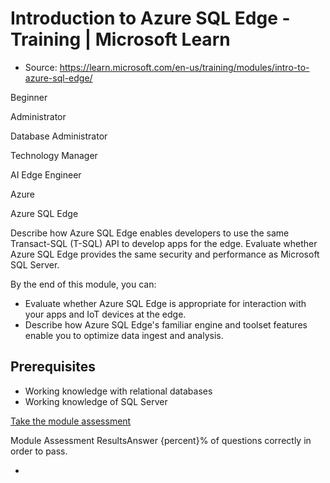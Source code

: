 # Introduction to Azure SQL Edge - Training | Microsoft Learn

* Source: <https://learn.microsoft.com/en-us/training/modules/intro-to-azure-sql-edge/>

Beginner

Administrator

Database Administrator

Technology Manager

AI Edge Engineer

Azure

Azure SQL Edge

Describe how Azure SQL Edge enables developers to use the same Transact-SQL (T-SQL) API to develop apps for the edge. Evaluate whether Azure SQL Edge provides the same security and performance as Microsoft SQL Server.

By the end of this module, you can:

* Evaluate whether Azure SQL Edge is appropriate for interaction with your apps and IoT devices at the edge.
* Describe how Azure SQL Edge's familiar engine and toolset features enable you to optimize data ingest and analysis.

## Prerequisites

* Working knowledge with relational databases
* Working knowledge of SQL Server

[Take the module assessment](https://learn.microsoft.com/en-us/training/modules/intro-to-azure-sql-edge/)

Module Assessment ResultsAnswer {percent}% of questions correctly in order to pass.

*

